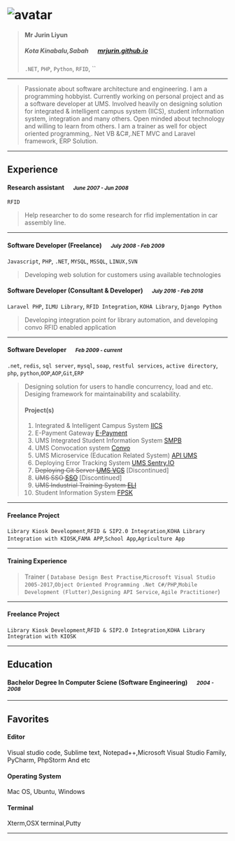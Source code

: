 # ![avatar][]

> #### Mr Jurin Liyun
> #####  Kota Kinabalu,Sabah &emsp; [mrjurin.github.io][homepage]
> `.NET`, `PHP`, `Python`, `RFID`, ``

---
> Passionate about software architecture and engineering. I am a programming hobbyist. Currently working on personal project and as a software developer at UMS. Involved heavily on designing solution for integrated & intelligent campus system (IICS), student information system, integration and many others. Open minded about technology and willing to learn from others. I am a trainer as well for object oriented programming,. Net VB &C#,.NET MVC and Laravel framework, ERP Solution. 


---
## Experience
#### Research assistant &emsp; <small>*June 2007 - Jun 2008*</small>
`RFID`
> Help researcher to do some research for rfid implementation in car assembly line. 

---
#### Software Developer (Freelance) &emsp; <small>*July 2008 - Feb 2009*</small>
`Javascript`, `PHP`, `.NET`, `MYSQL`, `MSSQL`, `LINUX,SVN`
> Developing web solution for customers using available technologies

#### Software Developer (Consultant & Developer) &emsp; <small>*July 2016 - Feb 2018*</small>
`Laravel PHP`, `ILMU Library`, `RFID Integration`, `KOHA Library`, `Django Python`
> Developing integration point for library automation, and developing convo RFID enabled application

---
#### Software Developer  &emsp; <small>*Feb 2009 - current*</small>
`.net`, `redis`, `sql server`, `mysql`, `soap`, `restful services`, `active directory`, `php`, `python`,`OOP`,`AOP`,`Git`,`ERP`
> Designing solution for users to handle concurrency, load and etc. Desiging framework for maintainability and scalability. 
> #### Project(s)
> 1. Integrated & Intelligent Campus System [IICS](https://iics.ums.edu.my)
> 2. E-Payment Gateway [E-Payment](https://epayment.ums.edu.my)
> 2. UMS Integrated Student Information System [SMPB](https://smp.ums.edu.my)
> 2. UMS Convocation system [Convo](https://konvo.ums.edu.my)
> 3. UMS Microservice (Education Related System) [API UMS](https://api.ums.edu.my)
> 4. Deploying Error Tracking System [UMS Sentry.IO](https://sentry.ums.edu.my)
> 5. ~~Deploying Git Server [UMS VCS](http://vcs.ums.edu.my)~~ [Discontinued]
> 6. ~~UMS SSO [SSO](http://sso.ums.edu.my)~~ [Discontinued]
> 7. ~~UMS Industrial Training System [ELI](http://eli.ums.edu.my)~~
> 8. Student Information System [FPSK](https://fpsk.ums.edu.my/smp)

---

#### Freelance Project
`Library Kiosk Development`,`RFID & SIP2.0 Integration`,`KOHA Library Integration with KIOSK`,`FAMA APP`,`School App`,`Agriculture App`

---
#### Training Experience
>Trainer (
`Database Design Best Practise`,`Microsoft Visual Studio 2005-2017`,`Object Oriented Programming .Net C#/PHP`,`Mobile Development (Flutter)`,`Designing API Service`,
`Agile Practitioner`) 

---

#### Freelance Project
`Library Kiosk Development`,`RFID & SIP2.0 Integration`,`KOHA Library Integration with KIOSK`

---
## Education
#### Bachelor Degree In Computer Sciene (Software Engineering)  &emsp; <small>*2004 - 2008*</small>

---
## Favorites

#### Editor
Visual studio code, Sublime text, Notepad++,Microsoft Visual Studio Family, PyCharm, PhpStorm And etc

#### Operating System
Mac OS, Ubuntu, Windows

#### Terminal
Xterm,OSX terminal,Putty

---
[avatar]:https://avatars2.githubusercontent.com/u/6701791?v=3&u=40f6b23bef3ae7b2a3c6632a53c317814c0942e4&s=200
[homepage]: https://mrjurin.github.io
